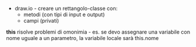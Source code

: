- draw.io - creare un rettangolo-classe con:
	- metodi (con tipi di input e output)
	- campi (privati)

**this** risolve problemi di omonimia - es. se devo assegnare una variabile con nome uguale a un parametro, la variabile locale sarà this.nome